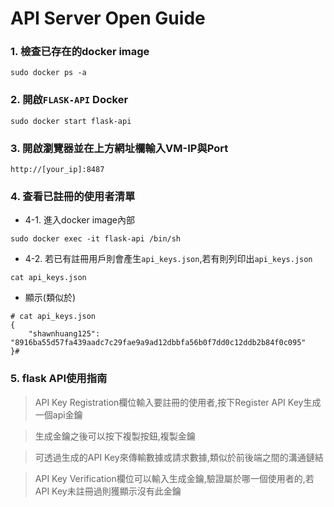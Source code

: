 # API Server Open Guide
### 1. 檢查已存在的docker image
```
sudo docker ps -a
```
### 2. 開啟`FLASK-API` Docker
```
sudo docker start flask-api
```
### 3. 開啟瀏覽器並在上方網址欄輸入VM-IP與Port
```
http://[your_ip]:8487
```
### 4. 查看已註冊的使用者清單
- 4-1. 進入docker image內部
```
sudo docker exec -it flask-api /bin/sh
```
- 4-2. 若已有註冊用戶則會產生`api_keys.json`,若有則列印出`api_keys.json`
```
cat api_keys.json
```
- 顯示(類似於)
```
# cat api_keys.json
{
    "shawnhuang125": "8916ba55d57fa439aadc7c29fae9a9ad12dbbfa56b0f7dd0c12ddb2b84f0c095"
}# 

```
### 5. flask API使用指南

> API Key Registration欄位輸入要註冊的使用者,按下Register API Key生成一個api金鑰 

> 生成金鑰之後可以按下複製按鈕,複製金鑰

> 可透過生成的API Key來傳輸數據或請求數據,類似於前後端之間的溝通鏈結

> API Key Verification欄位可以輸入生成金鑰,驗證屬於哪一個使用者的,若API Key未註冊過則獲顯示沒有此金鑰


